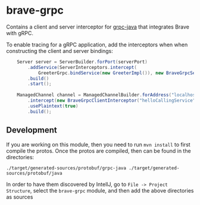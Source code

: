 # brave-grpc #

Contains a client and server interceptor for [grpc-java](github.com/grpc/grpc-java) that integrates Brave with gRPC.

To enable tracing for a gRPC application, add the interceptors when when constructing the client and server bindings:

```java
    Server server = ServerBuilder.forPort(serverPort)
        .addService(ServerInterceptors.intercept(
            GreeterGrpc.bindService(new GreeterImpl()), new BraveGrpcServerInterceptor(brave)))
        .build()
        .start();
        
    ManagedChannel channel = ManagedChannelBuilder.forAddress("localhost", serverPort)
        .intercept(new BraveGrpcClientInterceptor("helloCallingService", brave))
        .usePlaintext(true)
        .build();
```

## Development

If you are working on this module, then you need to run `mvn install` to first compile the protos. Once the protos are compiled, then can be found in the directories:

`
./target/generated-sources/protobuf/grpc-java
./target/generated-sources/protobuf/java
`

In order to have them discovered by IntellJ, go to `File -> Project Structure`, select the `brave-grpc` module, and then add the above directories as sources
